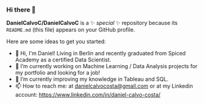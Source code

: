### Hi there 👋


**DanielCalvoC/DanielCalvoC** is a ✨ _special_ ✨ repository because its `README.md` (this file) appears on your GitHub profile.

Here are some ideas to get you started:

- 👯 Hi, I'm Daniel! Living in Berlin and recently graduated from Spiced Academy as a certified Data Scientist.
- 🔭 I’m currently working on Machine Learning / Data Analysis projects for my portfolio and looking for a job!
- 🌱 I’m currently improving my knowledge in Tableau and SQL.
- 📫 How to reach me: at danielcalvocosta@gmail.com or at my Linkedin account: https://www.linkedin.com/in/daniel-calvo-costa/
